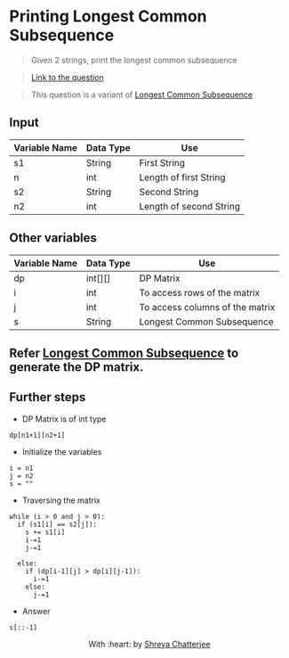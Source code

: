 # Printing Longest Common Subsequence

> Given 2 strings, print the longest common subsequence

> [Link to the question](https://leetcode.com/problems/longest-common-subsequence/)

> This question is a variant of [Longest Common Subsequence](https://github.com/Shreya549/last-minute-dsa/blob/main/Dynamic%20Programming/Longest-Common-Subsequence.md)

## Input
| Variable Name | Data Type | Use | 
|---- | ----- | ----- |
| s1 | String | First String |
| n | int | Length of first String |
| s2 | String | Second String |
| n2 | int | Length of second String |

## Other variables
| Variable Name | Data Type | Use | 
|---- | ----- | ----- |
| dp | int[][] | DP Matrix |
| i | int | To access rows of the matrix |
| j | int | To access columns of the matrix |
| s | String | Longest Common Subsequence |

## Refer [Longest Common Subsequence](https://github.com/Shreya549/last-minute-dsa/blob/main/Dynamic%20Programming/Longest-Common-Subsequence.md) to generate the DP matrix.

## Further steps

- DP Matrix is of int type

`dp[n1+1][n2+1]`

- Initialize the variables

```
i = n1
j = n2
s = ""
```

- Traversing the matrix

```
while (i > 0 and j > 0):
  if (s1[i] == s2[j]):
    s += s1[i]
    i-=1
    j-=1
    
  else:
    if (dp[i-1][j] > dp[i][j-1]):
      i-=1
    else:
      j-=1
```

- Answer

`s[::-1]`

<p align="center">
	With :heart: by <a href="https://github.com/Shreya549" target="_blank">Shreya Chatterjee</a>
</p>

